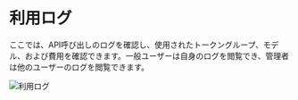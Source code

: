 # 利用ログ

ここでは、API呼び出しのログを確認し、使用されたトークングループ、モデル、および費用を確認できます。一般ユーザーは自身のログを閲覧でき、管理者は他のユーザーのログを閲覧できます。

![利用ログ](../../assets/guide/usage-log.png)